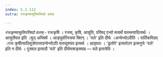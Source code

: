 ```yaml
---
index: 5.2.112
sutra: रजःकृष्यासुतिपरिषदो वलच्

---
```

_रजःकृष्यासुतिपरिषदो वलच्_ - रजःकृषि । रजस्, कृषि, आसुति, परिषद् एभ्यो मत्वर्थे वलच्स्यादित्यर्थः । आसुतीवल इति ।षुञ् अभिषवे॑ । आङ्पूर्वात्स्त्रियां क्तिन् । 'वले' इति दीर्घः ।अन्येभ्योऽपीति । वार्तिकमिदम् ।रजः कृषी॑त्यादिसूत्रोपात्तादन्येभ्योऽपि वलच्दृश्यत इत्यर्थः । भ्रातृवलः । 'ढ्रलोपे' इत्यतोऽण इत्यनुत्तेः 'वले' इति न दीर्घः । पुत्रवल इत्यादौ 'वले' इति दीर्घमाशङ्क्याह — वले इत्यत्रेति । 